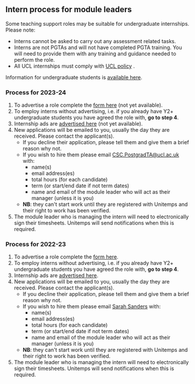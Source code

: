## Intern process for module leaders

Some teaching support roles may be suitable for undergraduate internships. Please note:

- Interns cannot be asked to carry out any assessment related tasks.
- Interns are not PGTAs and will not have completed PGTA training. You will need to provide them with any training
  and guidance needed to perform the role. 
- All UCL internships must comply
with [UCL policy](https://www.ucl.ac.uk/human-resources/internships-work-experience-and-volunteering-policy#definitions)
.

Information for undergraduate students is [available here](https://uclcomputerscience.github.io/intern/).

### Process for 2023-24
1. To advertise a role complete
   the [form here]() (not yet available).
2. To employ interns without advertising, i.e. if you already have Y2+ undergraduate students you have
   agreed the role with, **go to step 4**.
3. Internship ads
   are [advertised here]() (not yet available).
4. New applications will be emailed to you, usually the day they are received. Please contact the applicant(s).
    - If you decline their application, please tell them and give them a brief reason why not.
    - If you wish to hire them please email [CSC.PostgradTA@ucl.ac.uk](mailto:csc.postgradta@ucl.ac.uk?subject=Intern%20request)
      with:
        - name(s)
        - email address(es)
        - total hours (for each candidate)
        - term (or start/end date if not term dates)
        - name and email of the module leader who will act as their manager (unless it is you)
    - **NB**: they can't start work until they are registered with Unitemps and their right to work has been verified.
5. The module leader who is managing the intern will need to electronically sign their timesheets. Unitemps will send
   notifications when this is required.

### Process for 2022-23

1. To advertise a role complete
   the [form here](https://forms.gle/GHNz3vYx1y2zVY7y5).
2. To employ interns without advertising, i.e. if you already have Y2+ undergraduate students you have
   agreed the role with, **go to step 4**.
3. Internship ads
   are [advertised here](https://docs.google.com/spreadsheets/d/1i-dtPKUHxlW93iTH4jn-ZN5wU8cUdoKnFMJ-PunvSy8).
4. New applications will be emailed to you, usually the day they are received. Please contact the applicant(s).
    - If you decline their application, please tell them and give them a brief reason why not.
    - If you wish to hire them please email [Sarah Sanders](mailto:sarah.sanders@ucl.ac.uk?subject=Intern%20request)
      with:
        - name(s)
        - email address(es)
        - total hours (for each candidate)
        - term (or start/end date if not term dates)
        - name and email of the module leader who will act as their manager (unless it is you)
    - **NB**: they can't start work until they are registered with Unitemps and their right to work has been verified.
5. The module leader who is managing the intern will need to electronically sign their timesheets. Unitemps will send
   notifications when this is required.
